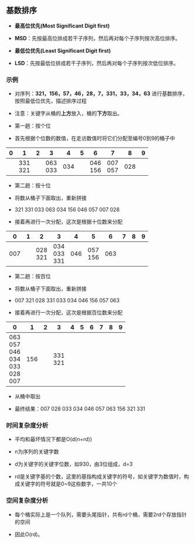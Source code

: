 ## 基数排序

- **最高位优先(Most Significant Digit first)**

- **MSD**：先按最高位排成若干子序列，然后再对每个子序列按次高位排序。

- **最低位优先(Least Significant Digit first)**

- **LSD**：先按最低位排成若干子序列，然后再对每个子序列按次低位排序。

### 示例

- 对序列：**321，156，57，46，28，7，331，33，34，63** 进行基数排序，按照最低位优先，描述排序过程

- 注意：关键字从桶的**上方**放入，桶的**下方**取出。

- 第一趟：按个位

- 首先根据个位数的数值，在走访数值时将它们分配至编号0到9的桶子中

<table style="border-collapse:collapse">
    <thead>
    <th>0</th>
    <th>1</th>
    <th>2</th>
    <th>3</th>
    <th>4</th>
    <th>5</th>
	<th>6</th>
	<th>7</th>
	<th>8</th>
	<th>9</th>
    </thead>
    <tr>
        <td></td>		
        <td>331<br/>321</td>
		<td></td>
        <td>063<br/>033</td>
        <td>034</td>        
        <td></td>
		<td>046<br/>156</td>
		<td>007<br/>057</td>	
		<td>028</td>
		<td></td>
    </tr>
</table>

- 第二趟：按十位

- 将数从桶子下面取出，重新拼接

- 321 331 033 063 034 156 046 057 007 028

- 接着再进行一次分配，这次是根据十位数来分配

<table style="border-collapse:collapse">
    <thead>
    <th>0</th>
    <th>1</th>
    <th>2</th>
    <th>3</th>
    <th>4</th>
    <th>5</th>
	<th>6</th>
	<th>7</th>
	<th>8</th>
	<th>9</th>
    </thead>
    <tr>
        <td>007</td>				
        <td></td>
		<td>028<br/>321</td>
		<td>034<br/>033<br/>331</td>
        <td>046</td>
        <td>057<br/>156</td>        
        <td>063</td>
		<td></td>
		<td></td>	
		<td></td>
    </tr>
</table>

- 第二趟：按百位

- 将数从桶子下面取出，重新拼接

- 007 321 028 331 033 034 046 156 057 063

- 接着再进行一次分配，这次是根据百位数来分配

<table style="border-collapse:collapse">
    <thead>
    <th>0</th>
    <th>1</th>
    <th>2</th>
    <th>3</th>
    <th>4</th>
    <th>5</th>
	<th>6</th>
	<th>7</th>
	<th>8</th>
	<th>9</th>
    </thead>
    <tr>
        <td>063<br/>057<br/>046<br/>034<br/>033<br/>028<br/>007</td>				
        <td>156</td>
		<td></td>
		<td>331<br/>321</td>
        <td></td>
        <td></td>        
        <td></td>
		<td></td>
		<td></td>	
		<td></td>
    </tr>
</table>

- 从桶中取出

- 最终结果：007 028 033 034 046 057 063 156 321 331


### 时间复杂度分析

- 平均和最坏情况下都是O(d(n+rd))

- n为序列的关键字数

- d为关键字的关键字位数，如930，由3位组成，d=3

- rd是关键字基的个数，这里的基指构成关键字的符号，如关键字为数值时，构成关键字的符号就是0~9这些数字，一共10个

### 空间复杂度分析

- 每个桶实际上是一个队列，需要头尾指针，共有rd个桶，需要2rd个存放指针的空间

- 因此O(rd)。